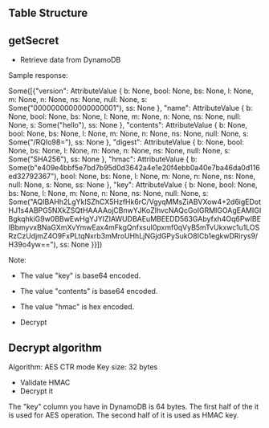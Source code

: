 ## Table Structure

## getSecret

* Retrieve data from DynamoDB

Sample response:

Some([{"version": AttributeValue { b: None, bool: None, bs: None, l: None, m: None, n: None, ns: None, null: None, s: Some("0000000000000000001"), ss: None }, "name": AttributeValue { b: None, bool: None, bs: None, l: None, m: None, n: None, ns: None, null: None, s: Some("hello"), ss: None }, "contents": AttributeValue { b: None, bool: None, bs: None, l: None, m: None, n: None, ns: None, null: None, s: Some("/RQIo98="), ss: None }, "digest": AttributeValue { b: None, bool: None, bs: None, l: None, m: None, n: None, ns: None, null: None, s: Some("SHA256"), ss: None }, "hmac": AttributeValue { b: Some(b"e409e4bbf5e7bd7b95d0d3642a4e1e20f4ebb0a40e7ba46da0d116ed32792367"), bool: None, bs: None, l: None, m: None, n: None, ns: None, null: None, s: None, ss: None }, "key": AttributeValue { b: None, bool: None, bs: None, l: None, m: None, n: None, ns: None, null: None, s: Some("AQIBAHh2LgYkISZhCX5HzfHk6rC/VgyqMMsZiABVXow4+2d6igEDotHJ1s4ABPG5NXkZSQtHAAAAojCBnwYJKoZIhvcNAQcGoIGRMIGOAgEAMIGIBgkqhkiG9w0BBwEwHgYJYIZIAWUDBAEuMBEEDD563GAbyfxh4Oq6PwIBEIBbmyvxBNaGXmXvYmwEax4mFkgQnfxsuI0pxmf0qVyB5mTvUkxwc1u1LOSRzCzUdjmZ4O9FxPLtqNxrb3mMroUHhLjNGjdGPySukO8ICb1egkwDRirys9/H39o4yw=="), ss: None }}])

Note:

* The value "key" is base64 encoded.
* The value "contents" is base64 encoded.
* The value "hmac" is hex encoded.

* Decrypt

## Decrypt algorithm

Algorithm: AES CTR mode
Key size: 32 bytes

* Validate HMAC
* Decrypt it

The "key" column you have in DynamoDB is 64 bytes. The first half of
the it is used for AES operation. The second half of it is used as
HMAC key.


